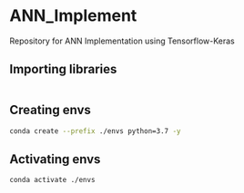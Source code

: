# ANN_Implement
Repository for ANN Implementation using Tensorflow-Keras


## Importing libraries
```

```

## Creating envs
```bash
conda create --prefix ./envs python=3.7 -y
```

## Activating envs
```bash
conda activate ./envs
```
